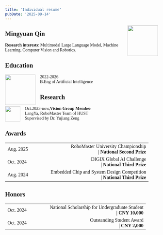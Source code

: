 ```yaml
---
title: 'Individual resume'
pubDate: '2025-09-14'
---
```


<style>
body {
    font-family: "Times New Roman", Times, serif;
}
</style>
<img src="/og/qmian.png" width="100" align="right" />

## Mingyuan Qin

**Research interests**: Multimodal Large Language Model,  Machine Learning, Computer Vision and Robotics.

## Education

<div align="left">
    <img src="/og/hust.png" width="100" style="float:left; margin-right:15px;" />
    <div style="display:inline-block;">
        2022-2026<br/>
        B.Eng of Artificial Intelligence<br/>
</div>

## Research
<div align="left">
    <img src="/og/Langya.jpg" width="50" style="float:left; margin-right:15px;" />
    <div style="display:inline-block;">
        Oct.2023-now,<b>Vision Group Member</b><br/>
        LangYa, RoboMaster Team of HUST<br/>
        Supervised by Dr. Yujiang Zeng<br/>
</div>


## Awards
<table style="width: 100%;">
<tr>
    <td align="left" style="width: 30%;">Aug. 2025</td>
    <td align="right" style="width: 70%;">
        RoboMaster University Championship<br/>
        | <b>National Second Prize</b>
    </td>
</tr>
<tr>
    <td align="left" style="width: 30%;">Oct. 2024</td>
    <td align="right" style="width: 70%;">
        DIGIX Global AI Challenge<br/>
        | <b>National Third Prize</b>
    </td>
</tr>

<tr>
    <td align="left" style="width: 30%;">Aug. 2024</td>
    <td align="right" style="width: 70%;">
        Embedded Chip and System Design Competition<br/>
        | <b>National Third Prize</b>
    </td>
</tr>
</table>


## Honors
<table style="width: 100%;">
<tr>
    <td align="left" style="width: 30%;">Oct. 2024</td>
    <td align="right" style="width: 70%;">
        National Scholarship for Undergraduate Student
    <br/>
        | <b>CNY 10,000</b>
    </td>
</tr>

<tr>
    <td align="left" style="width: 30%;">Oct. 2024</td>
    <td align="right" style="width: 70%;">
        Outstanding Student Award<br/>
        | <b>CNY 2,000</b>
    </td>
</tr>
</table>